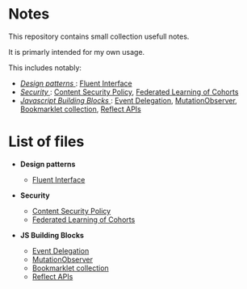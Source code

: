 # Notes

This repository contains small collection usefull notes.

It is primarly intended for my own usage.

This includes notably:

  - _[ Design patterns ](Design_patterns)_: [Fluent Interface](Design_patterns/fluent.interface.txt)
  - _[ Security ](Security)_: [Content Security Policy](Security/content.security.policy.txt), [Federated Learning of Cohorts](Security/FLoC.txt)
  - _[ Javascript Building Blocks ](JS_Building_Blocks)_: [Event Delegation](JS_Building_Blocks/event.delegation.txt), [MutationObserver](JS_Building_Blocks/mutation.observer.txt), [Bookmarklet collection](JS_Building_Blocks/bookmarklet.collection.txt), [Reflect APIs](JS_Building_Blocks/reflect.api.txt)




# List of files


 - __Design patterns__
    - [Fluent Interface](Design_patterns/fluent.interface.txt)   

 - __Security__
    - [Content Security Policy](Security/content.security.policy.txt)
    - [Federated Learning of Cohorts](Security/FLoC.txt)

 - __JS Building Blocks__
    - [Event Delegation](JS_Building_Blocks/event.delegation.txt)
    - [MutationObserver](JS_Building_Blocks/mutation.observer.txt)
    - [Bookmarklet collection](JS_Building_Blocks/bookmarklet.collection.txt)
    - [Reflect APIs](JS_Building_Blocks/reflect.api.txt)





